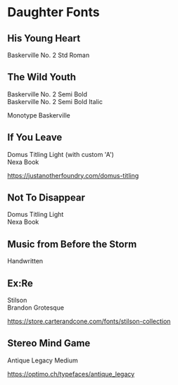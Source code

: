 # Daughter Fonts

## His Young Heart
Baskerville No. 2 Std Roman

## The Wild Youth
Baskerville No. 2 Semi Bold \
Baskerville No. 2 Semi Bold Italic

Monotype Baskerville


## If You Leave
Domus Titling Light (with custom 'A') \
Nexa Book

https://justanotherfoundry.com/domus-titling


## Not To Disappear
Domus Titling Light \
Nexa Book

## Music from Before the Storm
Handwritten

## Ex:Re
Stilson \
Brandon Grotesque

https://store.carterandcone.com/fonts/stilson-collection

## Stereo Mind Game
Antique Legacy Medium

https://optimo.ch/typefaces/antique_legacy
